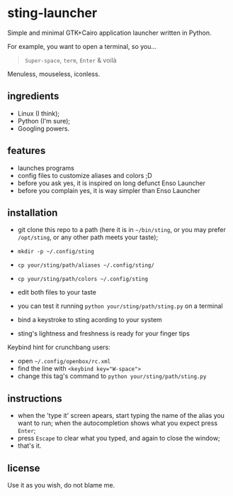 sting-launcher
==============

Simple and minimal GTK+Cairo application launcher written in Python.

For example, you want to open a terminal, so you...

> `Super-space`, `term`, `Enter` & voilà

Menuless, mouseless, iconless.

ingredients
-----------

- Linux (I think);
- Python (I'm sure);
- Googling powers.

features
--------

-   launches programs
-   config files to customize aliases and colors ;D
-   before you ask yes, it is inspired on long defunct Enso Launcher
-   before you complain yes, it is way simpler than Enso Launcher

installation
------------

-   git clone this repo to a path (here it is in `~/bin/sting`, or you 
    may prefer `/opt/sting`, or any other path meets your taste);
    
-   `mkdir -p ~/.config/sting`
-   `cp your/sting/path/aliases ~/.config/sting/`
-   `cp your/sting/path/colors ~/.config/sting`
-   edit both files to your taste
-   you can test it running `python your/sting/path/sting.py` on a 
    terminal
-   bind a keystroke to sting acording to your system
-   sting's lightness and freshness is ready for your finger tips

Keybind hint for crunchbang users:
-   open `~/.config/openbox/rc.xml`
-   find the line with `<keybind key="W-space">`
-   change this tag's command to `python your/sting/path/sting.py`

instructions
------------

-   when the 'type it' screen apears, start typing the name of the
    alias you want to run; when the autocompletion shows what you expect
    press `Enter`;
-   press `Escape` to clear what you typed, and again to close the 
    window;
-   that's it.

license
-------

Use it as you wish, do not blame me.
